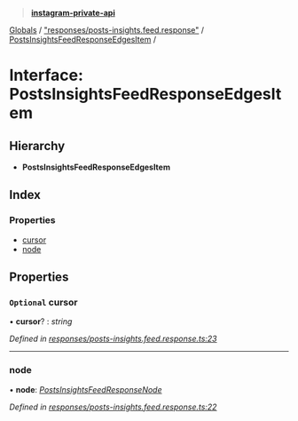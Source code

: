 > **[instagram-private-api](../README.md)**

[Globals](../README.md) / ["responses/posts-insights.feed.response"](../modules/_responses_posts_insights_feed_response_.md) / [PostsInsightsFeedResponseEdgesItem](_responses_posts_insights_feed_response_.postsinsightsfeedresponseedgesitem.md) /

# Interface: PostsInsightsFeedResponseEdgesItem

## Hierarchy

* **PostsInsightsFeedResponseEdgesItem**

## Index

### Properties

* [cursor](_responses_posts_insights_feed_response_.postsinsightsfeedresponseedgesitem.md#optional-cursor)
* [node](_responses_posts_insights_feed_response_.postsinsightsfeedresponseedgesitem.md#node)

## Properties

### `Optional` cursor

• **cursor**? : *string*

*Defined in [responses/posts-insights.feed.response.ts:23](https://github.com/dilame/instagram-private-api/blob/173bc62/src/responses/posts-insights.feed.response.ts#L23)*

___

###  node

• **node**: *[PostsInsightsFeedResponseNode](_responses_posts_insights_feed_response_.postsinsightsfeedresponsenode.md)*

*Defined in [responses/posts-insights.feed.response.ts:22](https://github.com/dilame/instagram-private-api/blob/173bc62/src/responses/posts-insights.feed.response.ts#L22)*